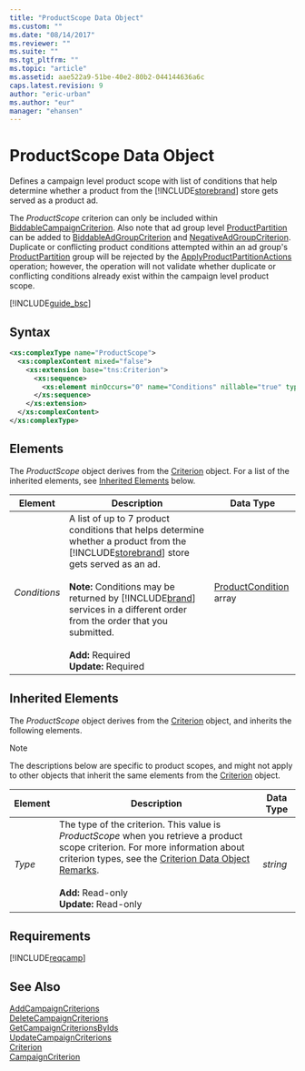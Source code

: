 ```yaml
---
title: "ProductScope Data Object"
ms.custom: ""
ms.date: "08/14/2017"
ms.reviewer: ""
ms.suite: ""
ms.tgt_pltfrm: ""
ms.topic: "article"
ms.assetid: aae522a9-51be-40e2-80b2-044144636a6c
caps.latest.revision: 9
author: "eric-urban"
ms.author: "eur"
manager: "ehansen"
---
```

# ProductScope Data Object
Defines a campaign level product scope with list of conditions that help determine whether a product from the [!INCLUDE[storebrand](../campaign-api/includes/storebrand.md)] store gets served as a product ad.

The *ProductScope* criterion can only be included within [BiddableCampaignCriterion](../campaign-api/biddablecampaigncriterion-data-object.md). Also note that ad group level [ProductPartition](../campaign-api/productpartition-data-object.md) can be added to [BiddableAdGroupCriterion](../campaign-api/biddableadgroupcriterion-data-object.md) and [NegativeAdGroupCriterion](../campaign-api/negativeadgroupcriterion-data-object.md). Duplicate or conflicting product conditions attempted within an ad group's [ProductPartition](../campaign-api/productpartition-data-object.md) group will be rejected by the [ApplyProductPartitionActions](../campaign-api/applyproductpartitionactions-service-operation.md) operation; however, the operation will not validate whether duplicate or conflicting conditions already exist within the campaign level product scope.

[!INCLUDE[guide_bsc](../campaign-api/includes/guide-bsc.md)]

## Syntax

```xml
<xs:complexType name="ProductScope">
  <xs:complexContent mixed="false">
    <xs:extension base="tns:Criterion">
      <xs:sequence>
        <xs:element minOccurs="0" name="Conditions" nillable="true" type="tns:ArrayOfProductCondition"/>
      </xs:sequence>
    </xs:extension>
  </xs:complexContent>
</xs:complexType>
```

## <a name="Elements"></a>Elements
The *ProductScope* object derives from the [Criterion](../campaign-api/criterion-data-object.md) object. For a list of the inherited elements, see [Inherited Elements](#InheritedElements) below.

|Element|Description|Data Type|
|-----------|---------------|-------------|
|*Conditions*|A list of up to 7 product conditions that helps determine whether a product from the [!INCLUDE[storebrand](../campaign-api/includes/storebrand.md)] store gets served as an ad.<br /><br />**Note:** Conditions may be returned by [!INCLUDE[brand](../campaign-api/includes/brand.md)] services in a different order from the order that you submitted.<br /><br />**Add:** Required<br/>**Update:** Required|[ProductCondition](../campaign-api/productcondition-data-object.md) array|

## <a name="InheritedElements"></a>Inherited Elements
The *ProductScope* object derives from the [Criterion](../campaign-api/criterion-data-object.md) object, and inherits the following elements. 

> [!NOTE]
> The descriptions below are specific to product scopes, and might not apply to other objects that inherit the same elements from the [Criterion](../campaign-api/criterion-data-object.md) object.

|Element|Description|Data Type|
|-----------|---------------|-------------|
|*Type*|The type of the criterion. This value is *ProductScope* when you retrieve a product scope criterion. For more information about criterion types, see the [Criterion Data Object Remarks](../campaign-api/criterion-data-object.md#remarks).<br /><br />**Add:** Read-only<br/>**Update:** Read-only|*string*|

## Requirements
[!INCLUDE[reqcamp](../campaign-api/includes/reqcamp.md)]
## See Also
[AddCampaignCriterions](../campaign-api/addcampaigncriterions-service-operation.md)  
[DeleteCampaignCriterions](../campaign-api/deletecampaigncriterions-service-operation.md)  
[GetCampaignCriterionsByIds](../campaign-api/getcampaigncriterionsbyids-service-operation.md)  
[UpdateCampaignCriterions](../campaign-api/updatecampaigncriterions-service-operation.md)  
[Criterion](../campaign-api/criterion-data-object.md)  
[CampaignCriterion](../campaign-api/campaigncriterion-data-object.md)  

